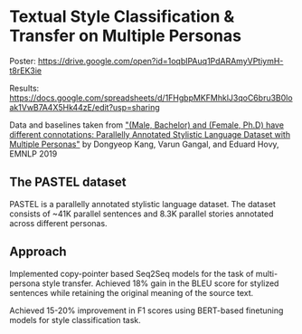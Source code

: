 # Textual Style Classification & Transfer on Multiple Personas

Poster: https://drive.google.com/open?id=1oqbIPAuq1PdARAmyVPtiymH-t8rEK3ie

Results: https://docs.google.com/spreadsheets/d/1FHgbpMKFMhklJ3qoC6bru3B0loak1VwB7A4X5Hk44zE/edit?usp=sharing

Data and baselines taken from ["(Male, Bachelor) and (Female, Ph.D) have different connotations: Parallelly Annotated Stylistic Language Dataset with Multiple Personas"](https://arxiv.org/abs/1909.00098) by Dongyeop Kang, Varun Gangal, and Eduard Hovy, EMNLP 2019

## The PASTEL dataset
PASTEL is a parallelly annotated stylistic language dataset.
The dataset consists of ~41K parallel sentences and 8.3K parallel stories annotated across different personas.


## Approach
Implemented copy-pointer based Seq2Seq models for the task of multi-persona style transfer. Achieved 18% gain in the BLEU score for stylized sentences while retaining the original meaning of the source text.

Achieved 15-20% improvement in F1 scores using BERT-based finetuning models for style classification task.
